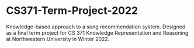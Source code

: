 # CS371-Term-Project-2022
Knowledge-based approach to a song recommendation system. Designed as a final term project for CS 371 Knowledge Representation and Reasoning at Northwestern University in Winter 2022. 
